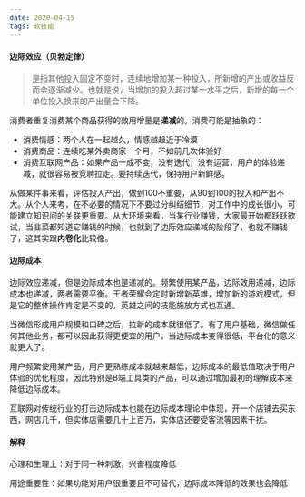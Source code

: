 ```yaml
---
date: 2020-04-15
tags: 软技能
---
```


#### 边际效应（贝勃定律）

> 是指其他投入固定不变时，连续地增加某一种投入，所新增的产出或收益反而会逐渐减少。也就是说，当增加的投入超过某一水平之后，新增的每一个单位投入换来的产出量会下降。

消费者重复消费某个商品获得的效用增量是**递减**的。消费可能是抽象的：

- 消费情感：两个人在一起越久，情感越趋近于冷漠
- 消费商品：连续吃某外卖商家一个月，不如前几次体验好
- 消费互联网产品：如果产品一成不变，没有迭代，没有运营，用户的体验递减，就很容易被竞聘拉走。要持续迭代，保持用户新鲜感。

从做某件事来看，评估投入产出，做到100不重要，从90到100的投入和产出不大。从个人来考，在不必要的情况下不要过分纠结细节，对工作中的成长很小，可能建立知识间的关联更重要。从大环境来看，当某行业赚钱，大家最开始都跃跃欲试，当韭菜都知道它赚钱的时候，也就到了边际效应递减的阶段了，也就不赚钱了，这其实跟**内卷化**比较像。

#### 边际成本

边际效应递减，但是边际成本也是递减的。频繁使用某产品，边际效用递减，边际成本也递减，两者需要平衡。王者荣耀会定时新增新英雄，增加新的游戏模式，但是它的整体操作肯定是不变的，英雄之间的技能施放方式也互通。

当微信形成用户规模和口碑之后，拉新的成本就很低了。有了用户基础，微信做任何其他业务，都可以因此获得更便宜的用户。当边际成本变得很低，平台化的意义就更大了。

用户频繁使用某产品，用户更熟练成本就越来越低，边际成本的最低值取决于用户体验的优化程度，因此特别是B端工具类的产品，可以通过增加最初的理解成本来降低边际成本。

互联网对传统行业的打击边际成本也能在边际成本理论中体现，开一个店铺去买东西，网店几千，但实体店需要几十上百万，实体店还要受客流等因素干扰。

#### 解释

心理和生理上：对于同一种刺激，兴奋程度降低

用途重要性：如果功能对用户很重要且不可替代，边际成本降低的效果也会降低


